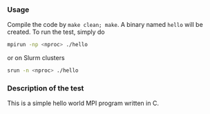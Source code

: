 ### Usage

Compile the code by `make clean; make`. A binary named `hello` will be created. To run the test, simply do
```bash
mpirun -np <nproc> ./hello
```
or on Slurm clusters
```bash
srun -n <nproc> ./hello
```

### Description of the test
This is a simple hello world MPI program written in C.

